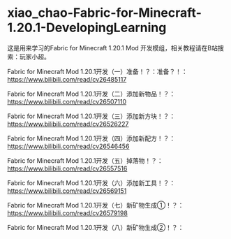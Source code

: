 # xiao_chao-Fabric-for-Minecraft-1.20.1-DevelopingLearning
这是用来学习的Fabric for Minecraft 1.20.1 Mod 开发模组，相关教程请在B站搜索：玩家小超。

Fabric for Minecraft Mod 1.20.1开发（一）准备！？：准备？！：https://www.bilibili.com/read/cv26485117

Fabric for Minecraft Mod 1.20.1开发（二）添加新物品！？：https://www.bilibili.com/read/cv26507110

Fabric for Minecraft Mod 1.20.1开发（三）添加新方块！？：https://www.bilibili.com/read/cv26526227

Fabric for Minecraft Mod 1.20.1开发（四）添加新配方！？：https://www.bilibili.com/read/cv26546456

Fabric for Minecraft Mod 1.20.1开发（五）掉落物！？：https://www.bilibili.com/read/cv26557516

Fabric for Minecraft Mod 1.20.1开发（六）添加新工具！？：https://www.bilibili.com/read/cv26569151

Fabric for Minecraft Mod 1.20.1开发（七）新矿物生成①！？：https://www.bilibili.com/read/cv26579198

Fabric for Minecraft Mod 1.20.1开发（八）新矿物生成②！？：
